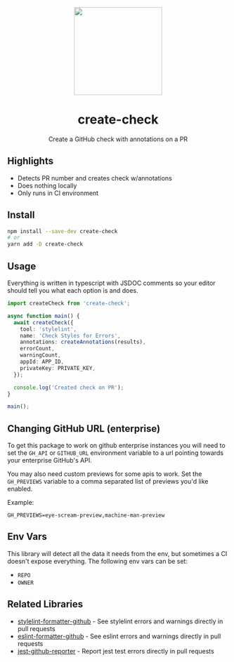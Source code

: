 <div align="center">
  <img  height="200"
    src="./logo.png">
  <h1>create-check</h1>
  <p>Create a GitHub check with annotations on a PR</p>
</div>

## Highlights

- Detects PR number and creates check w/annotations
- Does nothing locally
- Only runs in CI environment

## Install

```sh
npm install --save-dev create-check
# or
yarn add -D create-check
```

## Usage

Everything is written in typescript with JSDOC comments so your editor should tell you what each option is and does.

```ts
import createCheck from 'create-check';

async function main() {
  await createCheck({
    tool: 'stylelint',
    name: 'Check Styles for Errors',
    annotations: createAnnotations(results),
    errorCount,
    warningCount,
    appId: APP_ID,
    privateKey: PRIVATE_KEY,
  });

  console.log('Created check on PR');
}

main();
```

## Changing GitHub URL (enterprise)

To get this package to work on github enterprise instances you will need to set the `GH_API` or `GITHUB_URL` environment variable to a url pointing towards your enterprise GitHub's API.

You may also need custom previews for some apis to work. Set the `GH_PREVIEWS` variable to a comma separated list of previews you'd like enabled.

Example:

```
GH_PREVIEWS=eye-scream-preview,machine-man-preview
```

## Env Vars

This library will detect all the data it needs from the env, but sometimes a CI doesn't expose everything. The following env vars can be set:

- `REPO`
- `OWNER`

## Related Libraries

- [stylelint-formatter-github](https://github.com/hipstersmoothie/stylelint-formatter-github) - See stylelint errors and warnings directly in pull requests
- [eslint-formatter-github](https://github.com/hipstersmoothie/eslint-formatter-github) - See eslint errors and warnings directly in pull requests
- [jest-github-reporter](https://github.com/hipstersmoothie/jest-github-reporter) - Report jest test errors directly in pull requests
